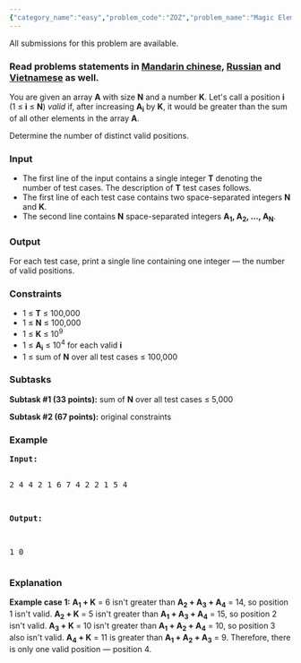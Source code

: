 ```yaml
---
{"category_name":"easy","problem_code":"ZOZ","problem_name":"Magic Elements","languages_supported":{"0":"C","1":"CPP14","2":"JAVA","3":"PYTH","4":"PYTH 3.5","5":"PYPY","6":"CS2","7":"PAS fpc","8":"PAS gpc","9":"RUBY","10":"PHP","11":"GO","12":"NODEJS","13":"HASK","14":"rust","15":"SCALA","16":"swift","17":"D","18":"PERL","19":"FORT","20":"WSPC","21":"ADA","22":"CAML","23":"ICK","24":"BF","25":"ASM","26":"CLPS","27":"PRLG","28":"ICON","29":"SCM qobi","30":"PIKE","31":"ST","32":"NICE","33":"LUA","34":"BASH","35":"NEM","36":"LISP sbcl","37":"LISP clisp","38":"SCM guile","39":"JS","40":"ERL","41":"TCL","42":"kotlin","43":"PERL6","44":"TEXT","45":"SCM chicken","46":"CLOJ","47":"COB","48":"FS"},"max_timelimit":0.5,"source_sizelimit":50000,"problem_author":"mgch","problem_tester":"lg5293","date_added":"30-03-2018","tags":{"0":"array","1":"easy","2":"ltime58","3":"mgch","4":"sum"},"time":{"view_start_date":1522602000,"submit_start_date":1522602000,"visible_start_date":1522602000,"end_date":1735669800},"is_direct_submittable":false,"layout":"problem"}
---
```

<span class="solution-visible-txt">All submissions for this problem are available.</span><h3>Read problems statements in <a target="_blank" 
href="http://www.codechef.com/download/translated/LTIME58/mandarin/ZOZ.pdf">Mandarin chinese</a>, <a target="_blank" 
href="http://www.codechef.com/download/translated/LTIME58/russian/ZOZ.pdf">Russian</a> and <a target="_blank" 
href="http://www.codechef.com/download/translated/LTIME58/vietnamese/ZOZ.pdf">Vietnamese</a> as well.</h3>

<p>
You are given an array <b>A</b> with size <b>N</b> and a number <b>K</b>. Let's call a position <b>i</b> (1 ≤ <b>i</b> ≤ <b>N</b>) <i>valid</i> if, after increasing <b>A<sub>i</sub></b> by <b>K</b>, it would be greater than the sum of all other elements in the array <b>A</b>.
</p>

<p>Determine the number of distinct valid positions.</p>

<h3>Input</h3>
<ul>
<li>The first line of the input contains a single integer <b>T</b> denoting the number of test cases. The description of <b>T</b> test cases follows.</li>
<li>The first line of each test case contains two space-separated integers <b>N</b> and <b>K</b>.</li>
<li>The second line contains <b>N</b> space-separated integers <b>A<sub>1</sub>, A<sub>2</sub>, ..., A<sub>N</sub></b>.</li>
</ul>

<h3>Output</h3>
<p>For each test case, print a single line containing one integer — the number of valid positions.</p>

<h3>Constraints</h3>
<ul>
<li>1 ≤ <b>T</b> ≤ 100,000</li>
<li>1 ≤ <b>N</b> ≤ 100,000</li>
<li>1 ≤ <b>K</b> ≤ 10<sup>9</sup></li>
<li>1 ≤ <b>A<sub>i</sub></b> ≤ 10<sup>4</sup> for each valid <b>i</b></li>
<li>1 ≤ sum of <b>N</b> over all test cases ≤ 100,000</li>
</ul> 

<h3>Subtasks</h3>

<p>
<b>Subtask #1 (33 points):</b> sum of <b>N</b> over all test cases ≤ 5,000
</p>

<p>
<b>Subtask #2 (67 points):</b> original constraints
</p>

<h3>Example</h3>
<pre>
<b>Input:</b>

2
4 4
2 1 6 7
4 2
2 1 5 4

<b>Output:</b>

1
0
</pre>

<h3>Explanation</h3>
<p>
<b>Example case 1:</b> <b>A<sub>1</sub> + K</b> = 6 isn't greater than <b>A<sub>2</sub> + A<sub>3</sub> + A<sub>4</sub></b> = 14, so position 1 isn't valid. <b>A<sub>2</sub> + K</b> = 5 isn't greater than <b>A<sub>1</sub> + A<sub>3</sub> + A<sub>4</sub></b> = 15, so position 2 isn't valid. <b>A<sub>3</sub> + K</b> = 10 isn't greater than <b>A<sub>1</sub> + A<sub>2</sub> + A<sub>4</sub></b> = 10, so position 3 also isn't valid. <b>A<sub>4</sub> + K</b> = 11 is greater than <b>A<sub>1</sub> + A<sub>2</sub> + A<sub>3</sub></b> = 9. Therefore, there is only one valid position — position 4.
</p>